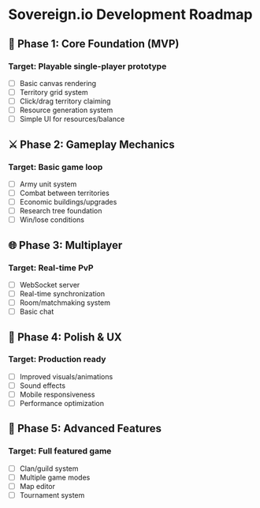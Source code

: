 # Sovereign.io Development Roadmap

## 🎯 Phase 1: Core Foundation (MVP)
### Target: Playable single-player prototype
- [ ] Basic canvas rendering
- [ ] Territory grid system
- [ ] Click/drag territory claiming
- [ ] Resource generation system
- [ ] Simple UI for resources/balance

## ⚔️ Phase 2: Gameplay Mechanics
### Target: Basic game loop
- [ ] Army unit system
- [ ] Combat between territories
- [ ] Economic buildings/upgrades
- [ ] Research tree foundation
- [ ] Win/lose conditions

## 🌐 Phase 3: Multiplayer
### Target: Real-time PvP
- [ ] WebSocket server
- [ ] Real-time synchronization
- [ ] Room/matchmaking system
- [ ] Basic chat

## 🎨 Phase 4: Polish & UX
### Target: Production ready
- [ ] Improved visuals/animations
- [ ] Sound effects
- [ ] Mobile responsiveness
- [ ] Performance optimization

## 🚀 Phase 5: Advanced Features
### Target: Full featured game
- [ ] Clan/guild system
- [ ] Multiple game modes
- [ ] Map editor
- [ ] Tournament system
